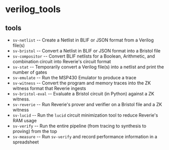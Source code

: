 # verilog_tools

## tools
- `sv-netlist` -- Create a Netlist in BLIF or JSON format from a Verilog file(s)
- `sv-bristol` -- Convert a Netlist in BLIF or JSON format into a Bristol file
- `sv-compositor` -- Convert BLIF netlists for a Boolean, Arithmetic, and combination circuit into 
                     Reverie's circuit format
- `sv-stat` -- Temporarily convert a Verilog file(s) into a netlist and print the number of gates
- `sv-emulate` -- Run the MSP430 Emulator to produce a trace
- `sv-witness` -- Convert the program and memory traces into the ZK witness format that Reverie ingests
- `sv-bristol-eval` -- Evaluate a Bristol circuit (in Python) against a ZK witness.
- `sv-reverie` -- Run Reverie's prover and verifier on a Bristol file and a ZK witness
- `sv-lucid` -- Run the `lucid` circuit minimization tool to reduce Reverie's RAM usage
- `sv-verify` -- Run the entire pipeline (from tracing to synthesis to proving) from the top
- `sv-measure` -- Run `sv-verify` and record performance information in a spreadsheet
